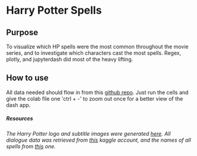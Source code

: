 # Harry Potter Spells 
## Purpose
To visualize which HP spells were the most common throughout the movie series, and to investigate which characters
cast the most spells. Regex, plotly, and jupyterdash did most of the heavy lifting.

## How to use
All data needed should flow in from this [github repo](https://github.com/devencentyk/datavisualization). Just run the cells and give the colab file one 'ctrl + -' to zoom out once for a better 
view of the dash app. 

##### Resources
_The Harry Potter logo and subtitle images were generated [here](https://fontmeme.com/harry-potter-font/)._
_All dialogue data was retrieved from [this](https://www.kaggle.com/datasets/kornflex/harry-potter-movies-dataset?select=datasets) kaggle account, and the names_
_of all spells from [this](https://www.kaggle.com/datasets/gulsahdemiryurek/harry-potter-dataset) one._
